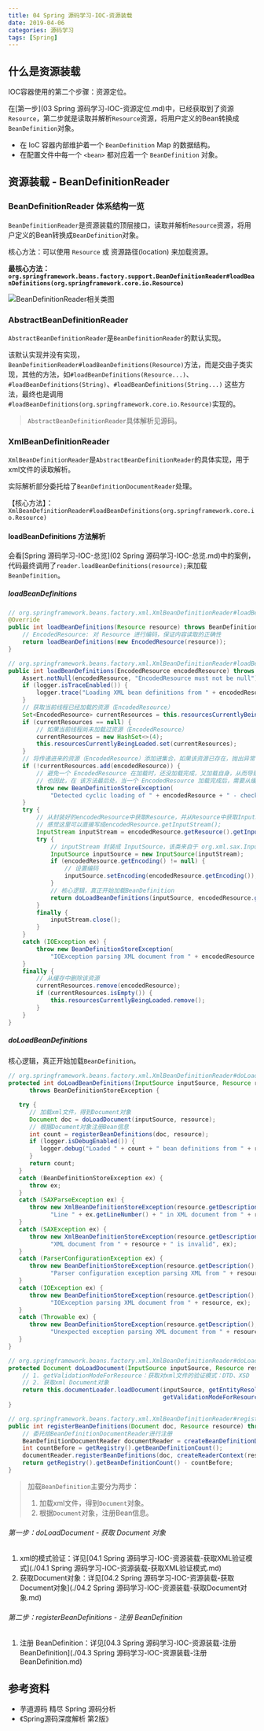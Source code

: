 ```yaml
---
title: 04 Spring 源码学习-IOC-资源装载
date: 2019-04-06
categories: 源码学习
tags: [Spring]
---
```


## 什么是资源装载

IOC容器使用的第二个步骤：资源定位。

在[第一步](03 Spring 源码学习-IOC-资源定位.md)中，已经获取到了资源`Resource`，第二步就是读取并解析`Resource`资源，将用户定义的Bean转换成`BeanDefinition`对象。

- 在 IoC 容器内部维护着一个 `BeanDefinition` Map 的数据结构。
- 在配置文件中每一个 `<bean>` 都对应着一个 `BeanDefinition` 对象。

## 资源装载 - BeanDefinitionReader

### BeanDefinitionReader 体系结构一览

`BeanDefinitionReader`是资源装载的顶层接口，读取并解析`Resource`资源，将用户定义的Bean转换成`BeanDefinition`对象。

核心方法：可以使用 `Resource` 或 资源路径(location) 来加载资源。

**最核心方法：`org.springframework.beans.factory.support.BeanDefinitionReader#loadBeanDefinitions(org.springframework.core.io.Resource)`**

![BeanDefinitionReader相关类图](images/BeanDefinitionReader相关类图.png)



### AbstractBeanDefinitionReader

`AbstractBeanDefinitionReader`是`BeanDefinitionReader`的默认实现。

该默认实现并没有实现，`BeanDefinitionReader#loadBeanDefinitions(Resource)`方法，而是交由子类实现，其他的方法，如`#loadBeanDefinitions(Resource...)`、`#loadBeanDefinitions(String)`、`#loadBeanDefinitions(String...)` 这些方法，最终也是调用`#loadBeanDefinitions(org.springframework.core.io.Resource)`实现的。

> `AbstractBeanDefinitionReader`具体解析见源码。

### XmlBeanDefinitionReader

`XmlBeanDefinitionReader`是`AbstractBeanDefinitionReader`的具体实现，用于xml文件的读取解析。

实际解析部分委托给了`BeanDefinitionDocumentReader`处理。

【核心方法】：`XmlBeanDefinitionReader#loadBeanDefinitions(org.springframework.core.io.Resource)`

#### loadBeanDefinitions 方法解析

会看[Spring 源码学习-IOC-总览](02 Spring 源码学习-IOC-总览.md)中的案例，代码最终调用了`reader.loadBeanDefinitions(resource);`来加载`BeanDefinition`。

##### loadBeanDefinitions

```java
// org.springframework.beans.factory.xml.XmlBeanDefinitionReader#loadBeanDefinitions(org.springframework.core.io.Resource)
@Override
public int loadBeanDefinitions(Resource resource) throws BeanDefinitionStoreException {
    // EncodedResource: 对 Resource 进行编码，保证内容读取的正确性
    return loadBeanDefinitions(new EncodedResource(resource));
}

// org.springframework.beans.factory.xml.XmlBeanDefinitionReader#loadBeanDefinitions(org.springframework.core.io.support.EncodedResource)
public int loadBeanDefinitions(EncodedResource encodedResource) throws BeanDefinitionStoreException {
    Assert.notNull(encodedResource, "EncodedResource must not be null");
    if (logger.isTraceEnabled()) {
        logger.trace("Loading XML bean definitions from " + encodedResource);
    }
    // 获取当前线程已经加载的资源（EncodedResource）
    Set<EncodedResource> currentResources = this.resourcesCurrentlyBeingLoaded.get();
    if (currentResources == null) {
        // 如果当前线程尚未加载过资源（EncodedResource）
        currentResources = new HashSet<>(4);
        this.resourcesCurrentlyBeingLoaded.set(currentResources);
    }
    // 将传递进来的资源（EncodedResource）添加进集合，如果该资源已存在，抛出异常
    if (!currentResources.add(encodedResource)) {
        // 避免一个 EncodedResource 在加载时，还没加载完成，又加载自身，从而导致死循环。
        // 也因此，在 该方法最后处，当一个 EncodedResource 加载完成后，需要从缓存中剔除。
        throw new BeanDefinitionStoreException(
            "Detected cyclic loading of " + encodedResource + " - check your import definitions!");
    }
    try {
        // 从封装好的encodedResource中获取Resource，并从Resource中获取InputStream
        // 感觉这里可以直接写成encodedResource.getInputStream();
        InputStream inputStream = encodedResource.getResource().getInputStream();
        try {
            // inputStream 封装成 InputSource，该类来自于 org.xml.sax.InputSource
            InputSource inputSource = new InputSource(inputStream);
            if (encodedResource.getEncoding() != null) {
                // 设置编码
                inputSource.setEncoding(encodedResource.getEncoding());
            }
            // 核心逻辑，真正开始加载BeanDefinition
            return doLoadBeanDefinitions(inputSource, encodedResource.getResource());
        }
        finally {
            inputStream.close();
        }
    }
    catch (IOException ex) {
        throw new BeanDefinitionStoreException(
            "IOException parsing XML document from " + encodedResource.getResource(), ex);
    }
    finally {
        // 从缓存中删除该资源
        currentResources.remove(encodedResource);
        if (currentResources.isEmpty()) {
            this.resourcesCurrentlyBeingLoaded.remove();
        }
    }
}
```

##### doLoadBeanDefinitions

核心逻辑，真正开始加载`BeanDefinition`。

```java
// org.springframework.beans.factory.xml.XmlBeanDefinitionReader#doLoadBeanDefinitions
protected int doLoadBeanDefinitions(InputSource inputSource, Resource resource)
      throws BeanDefinitionStoreException {

   try {
      // 加载xml文件，得到Document对象
      Document doc = doLoadDocument(inputSource, resource);
      // 根据Document对象注册Bean信息
      int count = registerBeanDefinitions(doc, resource);
      if (logger.isDebugEnabled()) {
         logger.debug("Loaded " + count + " bean definitions from " + resource);
      }
      return count;
   }
   catch (BeanDefinitionStoreException ex) {
      throw ex;
   }
   catch (SAXParseException ex) {
      throw new XmlBeanDefinitionStoreException(resource.getDescription(),
            "Line " + ex.getLineNumber() + " in XML document from " + resource + " is invalid", ex);
   }
   catch (SAXException ex) {
      throw new XmlBeanDefinitionStoreException(resource.getDescription(),
            "XML document from " + resource + " is invalid", ex);
   }
   catch (ParserConfigurationException ex) {
      throw new BeanDefinitionStoreException(resource.getDescription(),
            "Parser configuration exception parsing XML from " + resource, ex);
   }
   catch (IOException ex) {
      throw new BeanDefinitionStoreException(resource.getDescription(),
            "IOException parsing XML document from " + resource, ex);
   }
   catch (Throwable ex) {
      throw new BeanDefinitionStoreException(resource.getDescription(),
            "Unexpected exception parsing XML document from " + resource, ex);
   }
}

// org.springframework.beans.factory.xml.XmlBeanDefinitionReader#doLoadDocument
protected Document doLoadDocument(InputSource inputSource, Resource resource) throws Exception {
    // 1. getValidationModeForResource：获取对xml文件的验证模式：DTD、XSD
	// 2. 获取xml Document对象
    return this.documentLoader.loadDocument(inputSource, getEntityResolver(), this.errorHandler,
                                            getValidationModeForResource(resource), isNamespaceAware());
}

// org.springframework.beans.factory.xml.XmlBeanDefinitionReader#registerBeanDefinitions
public int registerBeanDefinitions(Document doc, Resource resource) throws BeanDefinitionStoreException {
    // 委托给BeanDefinitionDocumentReader进行注册
    BeanDefinitionDocumentReader documentReader = createBeanDefinitionDocumentReader();
    int countBefore = getRegistry().getBeanDefinitionCount();
    documentReader.registerBeanDefinitions(doc, createReaderContext(resource));
    return getRegistry().getBeanDefinitionCount() - countBefore;
}
```

> 加载`BeanDefinition`主要分为两步：
>
> 1. 加载xml文件，得到`Document`对象。
> 2. 根据`Document`对象，注册Bean信息。

###### 第一步：doLoadDocument - 获取 Document 对象

1. xml的模式验证：详见[04.1 Spring 源码学习-IOC-资源装载-获取XML验证模式](./04.1 Spring 源码学习-IOC-资源装载-获取XML验证模式.md)
2. 获取Document对象：详见[04.2 Spring 源码学习-IOC-资源装载-获取Document对象](./04.2 Spring 源码学习-IOC-资源装载-获取Document对象.md)

###### 第二步：registerBeanDefinitions - 注册 BeanDefinition

1. 注册 BeanDefinition：详见[04.3 Spring 源码学习-IOC-资源装载-注册BeanDefinition](./04.3 Spring 源码学习-IOC-资源装载-注册BeanDefinition.md)



## 参考资料

- 芋道源码 精尽 Spring 源码分析
- 《Spring源码深度解析 第2版》